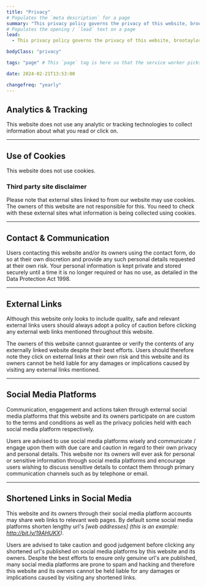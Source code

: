 ```yaml
---
title: "Privacy"
# Populates the `meta description` for a page
summary: "This privacy policy governs the privacy of this website, brootaylor.com, and its users who choose to use it."
# Populates the opening / `lead` text on a page
lead:
  - This privacy policy governs the privacy of this website, brootaylor.com, and its users who choose to use it.

bodyClass: "privacy"

tags: "page" # This `page` tag is here so that the service worker picks them up. These pages are picked up in the `mainnav` or `footernav` loops

date: 2024-02-21T13:53:00

changefreq: "yearly"
---
```


## Analytics & Tracking

This website does not use any analytic or tracking technologies to collect information about what you read or click on.

---

## Use of Cookies

This website does not use cookies.

### Third party site disclaimer

Please note that external sites linked to from our website may use cookies. The owners of this website are not responsible for this. You need to check with these external sites what information is being collected using cookies.

---

## Contact & Communication

Users contacting this website and/or its owners using the contact form, do so at their own discretion and provide any such personal details requested at their own risk. Your personal information is kept private and stored securely until a time it is no longer required or has no use, as detailed in the Data Protection Act 1998.

---

## External Links

Although this website only looks to include quality, safe and relevant external links users should always adopt a policy of caution before clicking any external web links mentioned throughout this website.

The owners of this website cannot guarantee or verify the contents of any externally linked website despite their best efforts. Users should therefore note they click on external links at their own risk and this website and its owners cannot be held liable for any damages or implications caused by visiting any external links mentioned.

---

## Social Media Platforms

Communication, engagement and actions taken through external social media platforms that this website and its owners participate on are custom to the terms and conditions as well as the privacy policies held with each social media platform respectively.

Users are advised to use social media platforms wisely and communicate / engage upon them with due care and caution in regard to their own privacy and personal details. This website nor its owners will ever ask for personal or sensitive information through social media platforms and encourage users wishing to discuss sensitive details to contact them through primary communication channels such as by telephone or email.

---

## Shortened Links in Social Media

This website and its owners through their social media platform accounts may share web links to relevant web pages. By default some social media platforms shorten lengthy url's *[web addresses] (this is an example: http://bit.ly/19AHUKX)*.

Users are advised to take caution and good judgement before clicking any shortened url's published on social media platforms by this website and its owners. Despite the best efforts to ensure only genuine url's are published, many social media platforms are prone to spam and hacking and therefore this website and its owners cannot be held liable for any damages or implications caused by visiting any shortened links.
